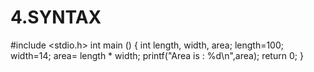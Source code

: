 # 4.SYNTAX
#include <stdio.h>
int main () {
int length, width, area;
length=100;
width=14;
area= length * width;
printf("Area is : %d\n",area);
return 0;
}
